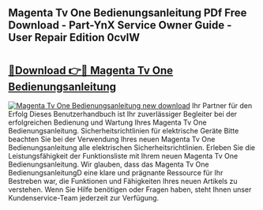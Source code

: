 ## Magenta Tv One Bedienungsanleitung PDf Free Download - Part-YnX Service Owner Guide - User Repair Edition 0cvlW

# <h2><a href="http://df1rkgr.blite.top/?on=Magenta+Tv+One+Bedienungsanleitung">🔗Download 👉🔴 Magenta Tv One Bedienungsanleitung</a></h2>

[![Magenta Tv One Bedienungsanleitung new download](https://i.imgur.com/lujVjoI.png)](http://df1rkgr.blite.top/?on=Magenta+Tv+One+Bedienungsanleitung)
Ihr Partner für den Erfolg Dieses Benutzerhandbuch ist Ihr zuverlässiger Begleiter bei der erfolgreichen Bedienung und Wartung Ihres Magenta Tv One Bedienungsanleitung. Sicherheitsrichtlinien für elektrische Geräte Bitte beachten Sie bei der Verwendung Ihres neuen Magenta Tv One Bedienungsanleitung alle elektrischen Sicherheitsrichtlinien. Erleben Sie die Leistungsfähigkeit der Funktionsliste mit Ihrem neuen Magenta Tv One Bedienungsanleitung. Wir glauben, dass das Magenta Tv One BedienungsanleitungD eine klare und prägnante Ressource für Ihr Bestreben war, die Funktionen und Fähigkeiten Ihres neuen Artikels zu verstehen. Wenn Sie Hilfe benötigen oder Fragen haben, steht Ihnen unser Kundenservice-Team jederzeit zur Verfügung.
